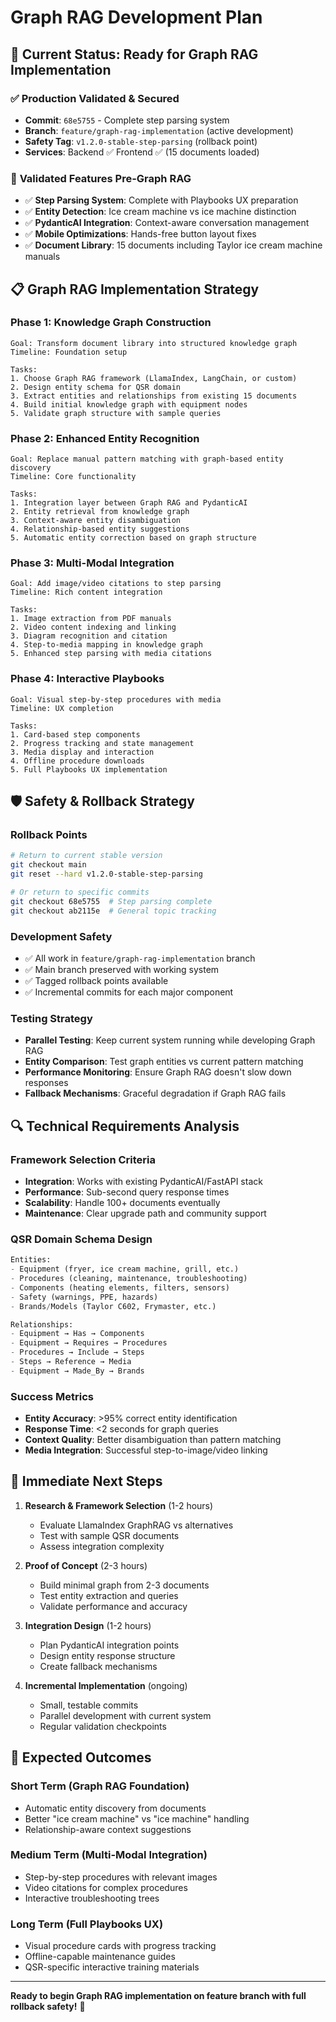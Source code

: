 # Graph RAG Development Plan

## 🚀 **Current Status: Ready for Graph RAG Implementation**

### ✅ **Production Validated & Secured**
- **Commit**: `68e5755` - Complete step parsing system  
- **Branch**: `feature/graph-rag-implementation` (active development)
- **Safety Tag**: `v1.2.0-stable-step-parsing` (rollback point)
- **Services**: Backend ✅ Frontend ✅ (15 documents loaded)

### 🎯 **Validated Features Pre-Graph RAG**
- ✅ **Step Parsing System**: Complete with Playbooks UX preparation
- ✅ **Entity Detection**: Ice cream machine vs ice machine distinction
- ✅ **PydanticAI Integration**: Context-aware conversation management
- ✅ **Mobile Optimizations**: Hands-free button layout fixes
- ✅ **Document Library**: 15 documents including Taylor ice cream machine manuals

## 📋 **Graph RAG Implementation Strategy**

### **Phase 1: Knowledge Graph Construction**
```
Goal: Transform document library into structured knowledge graph
Timeline: Foundation setup

Tasks:
1. Choose Graph RAG framework (LlamaIndex, LangChain, or custom)
2. Design entity schema for QSR domain
3. Extract entities and relationships from existing 15 documents
4. Build initial knowledge graph with equipment nodes
5. Validate graph structure with sample queries
```

### **Phase 2: Enhanced Entity Recognition**
```
Goal: Replace manual pattern matching with graph-based entity discovery
Timeline: Core functionality

Tasks:
1. Integration layer between Graph RAG and PydanticAI
2. Entity retrieval from knowledge graph
3. Context-aware entity disambiguation
4. Relationship-based entity suggestions
5. Automatic entity correction based on graph structure
```

### **Phase 3: Multi-Modal Integration**
```
Goal: Add image/video citations to step parsing
Timeline: Rich content integration

Tasks:
1. Image extraction from PDF manuals
2. Video content indexing and linking
3. Diagram recognition and citation
4. Step-to-media mapping in knowledge graph
5. Enhanced step parsing with media citations
```

### **Phase 4: Interactive Playbooks**
```
Goal: Visual step-by-step procedures with media
Timeline: UX completion

Tasks:
1. Card-based step components
2. Progress tracking and state management
3. Media display and interaction
4. Offline procedure downloads
5. Full Playbooks UX implementation
```

## 🛡️ **Safety & Rollback Strategy**

### **Rollback Points**
```bash
# Return to current stable version
git checkout main
git reset --hard v1.2.0-stable-step-parsing

# Or return to specific commits
git checkout 68e5755  # Step parsing complete
git checkout ab2115e  # General topic tracking
```

### **Development Safety**
- ✅ All work in `feature/graph-rag-implementation` branch
- ✅ Main branch preserved with working system
- ✅ Tagged rollback points available
- ✅ Incremental commits for each major component

### **Testing Strategy**
- **Parallel Testing**: Keep current system running while developing Graph RAG
- **Entity Comparison**: Test graph entities vs current pattern matching
- **Performance Monitoring**: Ensure Graph RAG doesn't slow down responses
- **Fallback Mechanisms**: Graceful degradation if Graph RAG fails

## 🔍 **Technical Requirements Analysis**

### **Framework Selection Criteria**
- **Integration**: Works with existing PydanticAI/FastAPI stack
- **Performance**: Sub-second query response times
- **Scalability**: Handle 100+ documents eventually
- **Maintenance**: Clear upgrade path and community support

### **QSR Domain Schema Design**
```python
Entities:
- Equipment (fryer, ice cream machine, grill, etc.)
- Procedures (cleaning, maintenance, troubleshooting)
- Components (heating elements, filters, sensors)
- Safety (warnings, PPE, hazards)
- Brands/Models (Taylor C602, Frymaster, etc.)

Relationships:
- Equipment → Has → Components
- Equipment → Requires → Procedures  
- Procedures → Include → Steps
- Steps → Reference → Media
- Equipment → Made_By → Brands
```

### **Success Metrics**
- **Entity Accuracy**: >95% correct entity identification
- **Response Time**: <2 seconds for graph queries
- **Context Quality**: Better disambiguation than pattern matching
- **Media Integration**: Successful step-to-image/video linking

## 🎯 **Immediate Next Steps**

1. **Research & Framework Selection** (1-2 hours)
   - Evaluate LlamaIndex GraphRAG vs alternatives
   - Test with sample QSR documents
   - Assess integration complexity

2. **Proof of Concept** (2-3 hours)
   - Build minimal graph from 2-3 documents
   - Test entity extraction and queries
   - Validate performance and accuracy

3. **Integration Design** (1-2 hours)
   - Plan PydanticAI integration points
   - Design entity response structure
   - Create fallback mechanisms

4. **Incremental Implementation** (ongoing)
   - Small, testable commits
   - Parallel development with current system
   - Regular validation checkpoints

## 🔮 **Expected Outcomes**

### **Short Term (Graph RAG Foundation)**
- Automatic entity discovery from documents
- Better "ice cream machine" vs "ice machine" handling
- Relationship-aware context suggestions

### **Medium Term (Multi-Modal Integration)**
- Step-by-step procedures with relevant images
- Video citations for complex procedures
- Interactive troubleshooting trees

### **Long Term (Full Playbooks UX)**
- Visual procedure cards with progress tracking
- Offline-capable maintenance guides
- QSR-specific interactive training materials

---

**Ready to begin Graph RAG implementation on feature branch with full rollback safety!** 🚀